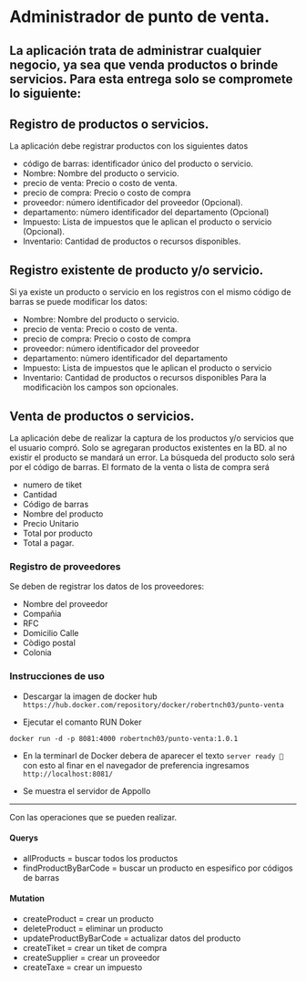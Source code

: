 # Administrador de punto de venta.

## La aplicación trata de administrar cualquier negocio, ya sea que venda productos o brinde servicios. Para esta entrega solo se compromete lo siguiente:

## Registro de productos o servicios.
La aplicación debe registrar productos con los siguientes datos

* código de barras: identificador único del producto o servicio. 
* Nombre: Nombre del producto o servicio.
* precio de venta: Precio o costo de venta.
* precio de compra: Precio o costo de compra
* proveedor: número identificador del proveedor (Opcional).
* departamento: nùmero identificador del departamento (Opcional)
* Impuesto: Lista de impuestos que le aplican el producto o servicio (Opcional).
* Inventario: Cantidad de productos o recursos disponibles.

## Registro existente de producto y/o servicio.
Si ya existe un producto o servicio en los registros con el mismo código de barras se puede modificar los datos:

* Nombre: Nombre del producto o servicio.
* precio de venta: Precio o costo de venta.
* precio de compra: Precio o costo de compra
* proveedor: número identificador del proveedor 
* departamento: nùmero identificador del departamento 
* Impuesto: Lista de impuestos que le aplican el producto o servicio 
* Inventario: Cantidad de productos o recursos disponibles
Para la modificaciòn los campos son opcionales.

## Venta de productos o servicios.
La aplicación debe de realizar la captura de los productos y/o servicios que el usuario compró.
Solo se agregaran productos existentes en la BD. al no existir el producto se mandará un error.
La búsqueda del producto solo será por el código de barras.
El formato de la venta o lista de compra será

* numero de tiket
* Cantidad
* Código de barras
* Nombre del producto
* Precio Unitario
* Total por producto
* Total a pagar.

### Registro de proveedores
Se deben de registrar los datos de los proveedores:

* Nombre del proveedor
* Compañia
* RFC
* Domicilio Calle
* Còdigo postal
* Colonia 

### Instrucciones de uso 

* Descargar la imagen de docker hub ``https://hub.docker.com/repository/docker/robertnch03/punto-venta``

* Ejecutar el comanto RUN Doker 
```
docker run -d -p 8081:4000 robertnch03/punto-venta:1.0.1

```
* En la terminarl de Docker debera de aparecer el texto ``server ready 🚀``
con esto al finar en el navegador de preferencia ingresamos `` http://localhost:8081/ ``

* Se muestra el servidor de Appollo 
*** 
Con las operaciones que se pueden realizar.
#### Querys
* allProducts   = buscar todos los productos
* findProductByBarCode = buscar un producto en espesifico por códigos de barras

#### Mutation
* createProduct = crear un producto
* deleteProduct = eliminar un producto
* updateProductByBarCode = actualizar datos del producto
* createTiket = crear un tiket de compra
* createSupplier = crear un proveedor
* createTaxe = crear un impuesto

